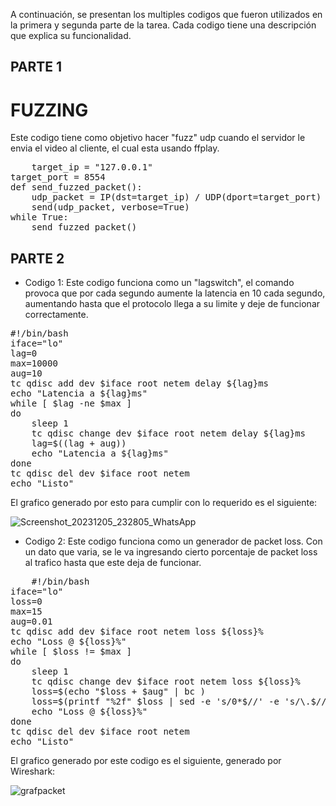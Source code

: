 A continuación, se presentan los multiples codigos que fueron utilizados en la primera y segunda parte de la tarea. Cada codigo tiene una descripción que explica su funcionalidad.

## PARTE 1
# FUZZING
Este codigo tiene como objetivo hacer "fuzz" udp cuando el servidor le envia el video al cliente, el cual esta usando ffplay.
<pre>
    target_ip = "127.0.0.1"  
target_port = 8554
def send_fuzzed_packet():
    udp_packet = IP(dst=target_ip) / UDP(dport=target_port) / fuzz(Raw())
    send(udp_packet, verbose=True)
while True:
    send_fuzzed_packet()
</pre>



## PARTE 2
- Codigo 1:
Este codigo funciona como un "lagswitch", el comando provoca que por cada segundo aumente la latencia en 10 cada segundo, aumentando hasta que el protocolo llega a su limite y deje de funcionar correctamente.

<pre>
#!/bin/bash
iface="lo"
lag=0
max=10000
aug=10
tc qdisc add dev $iface root netem delay ${lag}ms
echo "Latencia a ${lag}ms"
while [ $lag -ne $max ]
do
    sleep 1
    tc qdisc change dev $iface root netem delay ${lag}ms
    lag=$((lag + aug))
    echo "Latencia a ${lag}ms"
done
tc qdisc del dev $iface root netem
echo "Listo"
</pre>
El grafico generado por esto para cumplir con lo requerido es el siguiente:

![Screenshot_20231205_232805_WhatsApp](https://github.com/blobos1/TAREA/assets/152948326/ccee48ba-e248-4e91-8021-c3c847f4a6f2)

- Codigo 2:
Este codigo funciona como un generador de packet loss. Con un dato que varia, se le va ingresando cierto porcentaje de packet loss al trafico hasta que este deja de funcionar.

<pre>
    #!/bin/bash
iface="lo"
loss=0
max=15
aug=0.01
tc qdisc add dev $iface root netem loss ${loss}%
echo "Loss @ ${loss}%"
while [ $loss != $max ]
do
    sleep 1
    tc qdisc change dev $iface root netem loss ${loss}%
    loss=$(echo "$loss + $aug" | bc )
    loss=$(printf "%2f" $loss | sed -e 's/0*$//' -e 's/\.$//')
    echo "Loss @ ${loss}%"
done
tc qdisc del dev $iface root netem
echo "Listo"
</pre>

El grafico generado por este codigo es el siguiente, generado por Wireshark:


![grafpacket](https://github.com/blobos1/TAREA/assets/152948326/73885041-4869-4e75-a99d-b3528b2fcdea)

